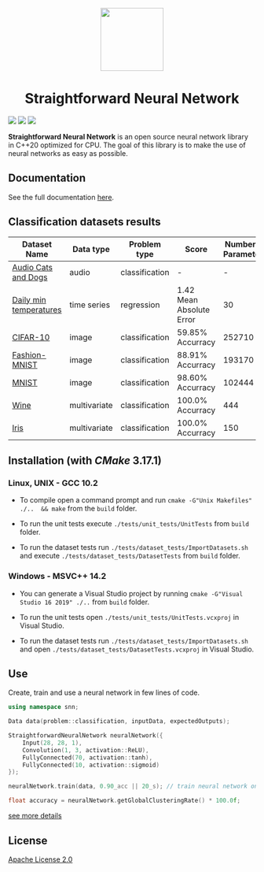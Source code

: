 <p align="center">
    <img src="https://github.com/MatthieuHernandez/NeuralNetworkTest/blob/master/CPU_MLP.png" width="128" style="text-align:center">
    <br/>
    <h1 align="center"> Straightforward Neural Network </h1>
</p>

![](https://github.com/MatthieuHernandez/StraightforwardNeuralNetwork/workflows/Unit%20tests%20Linux/badge.svg?barnch=master)
![](https://github.com/MatthieuHernandez/StraightforwardNeuralNetwork/workflows/Unit%20tests%20Windows/badge.svg?barnch=master)
![](https://github.com/MatthieuHernandez/StraightforwardNeuralNetwork/workflows/Dataset%20tests/badge.svg?barnch=master)

**Straightforward Neural Network** is an open source neural network library in C++20 optimized for CPU. The goal of this library is to make the use of neural networks as easy as possible.

## Documentation
 See the full documentation [here](https://matthieuhernandez.github.io/StraightforwardNeuralNetwork/).

## Classification datasets results
| Dataset Name | Data type | Problem type | Score | Number of Parameters |
|--------------|-----------|--------------|-------|----------------------|
| [Audio Cats and Dogs](https://www.kaggle.com/mmoreaux/audio-cats-and-dogs) | audio        | classification | -                        | -      |
| [Daily min temperatures](https://github.com/jbrownlee/Datasets)            | time series  | regression     | 1.42 Mean Absolute Error | 30     |
| [CIFAR-10](https://www.cs.toronto.edu/~kriz/cifar.html)                    | image        | classification | 59.85% Accurracy         | 252710 |
| [Fashion-MNIST](https://github.com/zalandoresearch/fashion-mnist)          | image        | classification | 88.91% Accurracy         | 193170 |
| [MNIST](http://yann.lecun.com/exdb/mnist)                                  | image        | classification | 98.60% Accurracy         | 102444 |
| [Wine](https://archive.ics.uci.edu/ml/datasets/wine)                       | multivariate | classification | 100.0% Accurracy         | 444    |
| [Iris](https://archive.ics.uci.edu/ml/datasets/iris)                       | multivariate | classification | 100.0% Accurracy         | 150    |

## Installation (with *CMake* 3.17.1)

### Linux, UNIX - GCC 10.2
* To compile open a command prompt and run `cmake -G"Unix Makefiles" ./..  && make` from the `build` folder.

* To run the unit tests execute `./tests/unit_tests/UnitTests` from `build` folder.

* To run the dataset tests run `./tests/dataset_tests/ImportDatasets.sh` and execute `./tests/dataset_tests/DatasetTests` from `build` folder.

### Windows - MSVC++ 14.2
* You can generate a Visual Studio project by running `cmake -G"Visual Studio 16 2019" ./..` from `build` folder.

* To run the unit tests open `./tests/unit_tests/UnitTests.vcxproj` in Visual Studio.

* To run the dataset tests run `./tests/dataset_tests/ImportDatasets.sh` and open `./tests/dataset_tests/DatasetTests.vcxproj` in Visual Studio.

 ## Use
Create, train and use a neural network in few lines of code.
```cpp
using namespace snn;

Data data(problem::classification, inputData, expectedOutputs);

StraightforwardNeuralNetwork neuralNetwork({
    Input(28, 28, 1), 
    Convolution(1, 3, activation::ReLU),
    FullyConnected(70, activation::tanh),
    FullyConnected(10, activation::sigmoid)
});

neuralNetwork.train(data, 0.90_acc || 20_s); // train neural network on data until 90% accuracy or 20s

float accuracy = neuralNetwork.getGlobalClusteringRate() * 100.0f;
```
[see more details](https://github.com/MatthieuHernandez/StraightforwardNeuralNetwork/wiki/)
## License

[Apache License 2.0](LICENSE)

